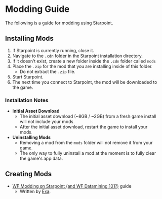 # Modding Guide
The following is a guide for modding using Starpoint.

## Installing Mods
1. If Starpoint is currently running, close it.
2. Navigate to the ``.cdn`` folder in the Starpoint installation directory.
3. If it doesn't exist, create a new folder inside the ``.cdn`` folder called ``mods``
4. Place the ``.zip`` for the mod that you are installing inside of this folder.
   - Do not extract the ``.zip`` file.
5. Start Starpoint.
6. The next time you connect to Starpoint, the mod will be downloaded to the game.

### Installation Notes
- **Initial Asset Download**
  - The initial asset download (~8GB / ~2GB) from a fresh game install will not include your mods.
  - After the initial asset download, restart the game to install your mods.
- **Uninstalling Mods**
  - Removing a mod from the ``mods`` folder will not remove it from your game.
  - The only way to fully uninstall a mod at the moment is to fully clear the game's app data.

## Creating Mods
- [WF Modding on Starpoint (and WF Datamining 101?)](https://rentry.co/starpointmodpls) guide
  - Written by [Exa](https://github.com/blead).